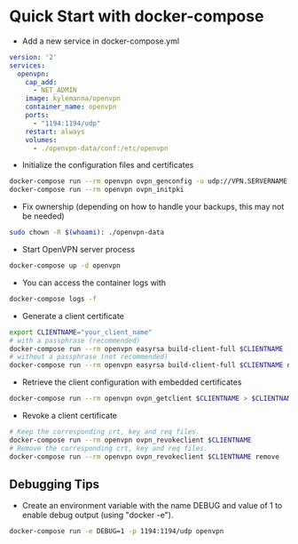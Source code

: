 # Quick Start with docker-compose

* Add a new service in docker-compose.yml

```yaml
version: '2'
services:
  openvpn:
    cap_add:
      - NET_ADMIN
    image: kylemanna/openvpn
    container_name: openvpn
    ports:
      - "1194:1194/udp"
    restart: always
    volumes:
      - ./openvpn-data/conf:/etc/openvpn
```


* Initialize the configuration files and certificates

```bash
docker-compose run --rm openvpn ovpn_genconfig -u udp://VPN.SERVERNAME.COM
docker-compose run --rm openvpn ovpn_initpki
```

* Fix ownership (depending on how to handle your backups, this may not be needed)

```bash
sudo chown -R $(whoami): ./openvpn-data
```

* Start OpenVPN server process

```bash
docker-compose up -d openvpn
```

* You can access the container logs with

```bash
docker-compose logs -f
```

* Generate a client certificate

```bash
export CLIENTNAME="your_client_name"
# with a passphrase (recommended)
docker-compose run --rm openvpn easyrsa build-client-full $CLIENTNAME
# without a passphrase (not recommended)
docker-compose run --rm openvpn easyrsa build-client-full $CLIENTNAME nopass
```

* Retrieve the client configuration with embedded certificates

```bash
docker-compose run --rm openvpn ovpn_getclient $CLIENTNAME > $CLIENTNAME.ovpn
```

* Revoke a client certificate

```bash
# Keep the corresponding crt, key and req files.
docker-compose run --rm openvpn ovpn_revokeclient $CLIENTNAME
# Remove the corresponding crt, key and req files.
docker-compose run --rm openvpn ovpn_revokeclient $CLIENTNAME remove
```

## Debugging Tips

* Create an environment variable with the name DEBUG and value of 1 to enable debug output (using "docker -e").

```bash
docker-compose run -e DEBUG=1 -p 1194:1194/udp openvpn
```
